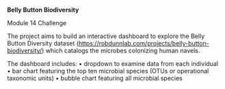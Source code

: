 **Belly Button Biodiversity**

Module 14 Challenge

The project aims to build an interactive dashboard to explore the Belly Button Diversity dataset (https://robdunnlab.com/projects/belly-button-biodiversity/) which catalogs the microbes colonizing human navels.

The dashboard includes:
  •	dropdown to examine data from each individual
  •	bar chart featuring the top ten microbial species (OTUs or operational taxonomic units)
  •	bubble chart featuring all microbial species

